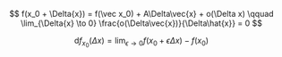 $$
f(x_0 + \Delta{x}) = f(\vec x_0) + A\Delta\vec{x} + o(\Delta x) \qquad \lim_{\Delta{x} \to 0} \frac{o(\Delta\vec{x})}{\Delta\hat{x}} = 0
$$

$$
\mathrm{d}f_{x_0}(\Delta x) = \lim_{\epsilon\to 0}f(x_0 + \epsilon \Delta x) - f(x_0)
$$
